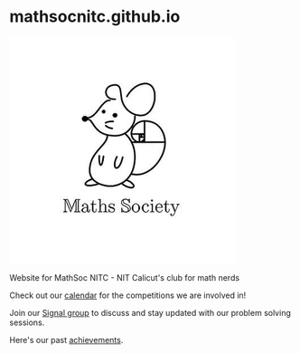 # mathsocnitc.github.io
![mathsoc logo](mathsoc.jpeg "MathSoc NITC")

Website for MathSoc NITC - NIT Calicut's club for math nerds

Check out our [calendar](./Calendar.md) for the competitions we are involved in!

Join our [Signal group](https://signal.group/#CjQKIEZPO4IMxkwt-Q7ys0LZOUGhdF4HAgAGzx3cEQMX0SsuEhAlxvF62mCa26zQC0U-aB_K) to discuss and stay updated with our problem solving sessions.

Here's our past [achievements](./Achievements.md).
